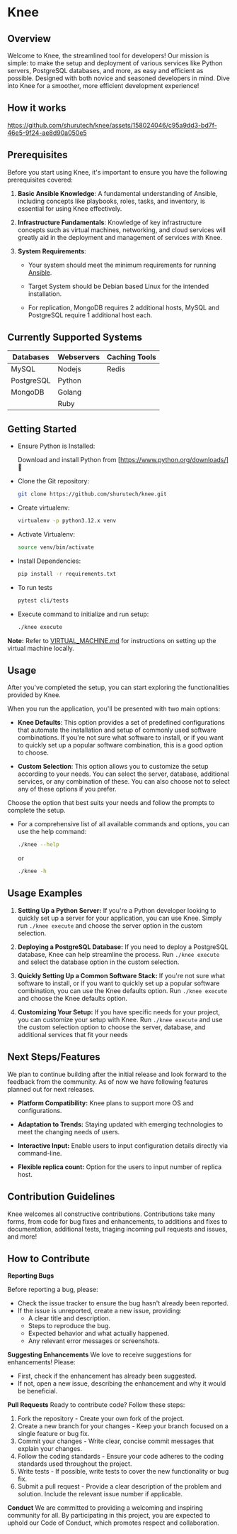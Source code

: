 # Knee
## Overview
Welcome to Knee, the streamlined tool for developers! Our mission is simple: to make the setup and deployment of various services like Python servers, PostgreSQL databases, and more, as easy and efficient as possible. Designed with both novice and seasoned developers in mind. Dive into Knee for a smoother, more efficient development experience!

## How it works

https://github.com/shurutech/knee/assets/158024046/c95a9dd3-bd7f-46e5-9f24-ae8d90a050e5

## Prerequisites
Before you start using Knee, it's important to ensure you have the following prerequisites covered:

1. **Basic Ansible Knowledge**: A fundamental understanding of Ansible, including concepts like playbooks, roles, tasks, and inventory, is essential for using Knee effectively.

2. **Infrastructure Fundamentals**: Knowledge of key infrastructure concepts such as virtual machines, networking, and cloud services will greatly aid in the deployment and management of services with Knee.


3. **System Requirements**:  
    
    - Your system should meet the minimum requirements for running [Ansible](https://www.ansible.com/).

    - Target System should be Debian based Linux for the intended installation.

    - For replication, MongoDB requires 2 additional hosts, MySQL and PostgreSQL require 1 additional host each.
## Currently Supported Systems

| Databases | Webservers | Caching Tools |
|-----------|------------|---------------|
| MySQL     | Nodejs     | Redis         |
| PostgreSQL| Python     |               |
| MongoDB   | Golang     |               |
|           | Ruby       |               |
## Getting Started

- Ensure Python is Installed:  
  
  Download and install Python from [https://www.python.org/downloads/] 🐍  

- Clone the Git repository:
  
    ```bash
    git clone https://github.com/shurutech/knee.git
    ```

- Create virtualenv:
  
  ```bash
  virtualenv -p python3.12.x venv
  ```

- Activate Virtualenv:

    ```bash
    source venv/bin/activate
    ```

- Install Dependencies:

    ```bash
    pip install -r requirements.txt
    ```
- To run tests
   ```bash
   pytest cli/tests
   ```
- Execute command to initialize and run setup:
    ```bash
    ./knee execute
    ```
**Note:** Refer to [VIRTUAL_MACHINE.md](VIRTUAL_MACHINE.md) for instructions on setting up the virtual machine locally.



## Usage 

After you've completed the setup, you can start exploring the functionalities provided by Knee. 

When you run the application, you'll be presented with two main options:

- **Knee Defaults**: This option provides a set of predefined configurations that automate the installation and setup of commonly used software combinations. If you're not sure what software to install, or if you want to quickly set up a popular software combination, this is a good option to choose.

- **Custom Selection**: This option allows you to customize the setup according to your needs. You can select the server, database, additional services, or any combination of these. You can also choose not to select any of these options if you prefer.

Choose the option that best suits your needs and follow the prompts to complete the setup.

- For a comprehensive list of all available commands and options, you can use the help command:
    ```bash
    ./knee --help
    ```
    or  

    ```bash
    ./knee -h
    ```

## Usage Examples

1. **Setting Up a Python Server:** If you're a Python developer looking to quickly set up a server for your application, you can use Knee. Simply run `./knee execute` and choose the server option in the custom selection.

2. **Deploying a PostgreSQL Database:** If you need to deploy a PostgreSQL database, Knee can help streamline the process. Run `./knee execute` and select the database option in the custom selection.

3. **Quickly Setting Up a Common Software Stack:** If you're not sure what software to install, or if you want to quickly set up a popular software combination, you can use the Knee defaults option. Run `./knee execute` and choose the Knee defaults option.

4. **Customizing Your Setup:** If you have specific needs for your project, you can customize your setup with Knee. Run `./knee execute` and use the custom selection option to choose the server, database, and additional services that fit your needs

## Next Steps/Features
We plan to continue building after the initial release and look forward to the feedback from the community. As of now we have following features planned out for next releases.

  - **Platform Compatibility:** Knee plans to support more OS and configurations.  
  
  - **Adaptation to Trends:** Staying updated with emerging technologies to meet the changing needs of users.

  - **Interactive Input:** Enable users to input configuration details directly via command-line.

  - **Flexible replica count:** Option for the users to input number of replica host.
    
## Contribution Guidelines
Knee welcomes all constructive contributions. Contributions take many forms, from code for bug fixes and enhancements, to additions and fixes to documentation, additional tests, triaging incoming pull requests and issues, and more!

## How to Contribute
**Reporting Bugs**

Before reporting a bug, please:

 - Check the issue tracker to ensure the bug hasn't already been reported.
 - If the issue is unreported, create a new issue, providing:
    - A clear title and description.
    - Steps to reproduce the bug.
    - Expected behavior and what actually happened.
    - Any relevant error messages or screenshots.

**Suggesting Enhancements**
We love to receive suggestions for enhancements! Please:

- First, check if the enhancement has already been suggested.
- If not, open a new issue, describing the enhancement and why it would be beneficial.

**Pull Requests**
Ready to contribute code? Follow these steps:

1. Fork the repository - Create your own fork of the project.
2. Create a new branch for your changes - Keep your branch focused on a single feature or bug fix.
3. Commit your changes - Write clear, concise commit messages that explain your changes.
4. Follow the coding standards - Ensure your code adheres to the coding standards used throughout the project.
5. Write tests - If possible, write tests to cover the new functionality or bug fix.
6. Submit a pull request - Provide a clear description of the problem and solution. Include the relevant issue number if applicable.

**Conduct**
We are committed to providing a welcoming and inspiring community for all. By participating in this project, you are expected to uphold our Code of Conduct, which promotes respect and collaboration.

